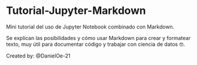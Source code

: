 # Tutorial-Jupyter-Markdown

 Mini tutorial del uso de Jupyter Notebook combinado con Markdown.



Se explican las posibilidades y cómo usar Markdown para crear y formatear texto, muy útil para documentar código y trabajar con ciencia de datos 🤓.


Created by: @DanielOe-21
